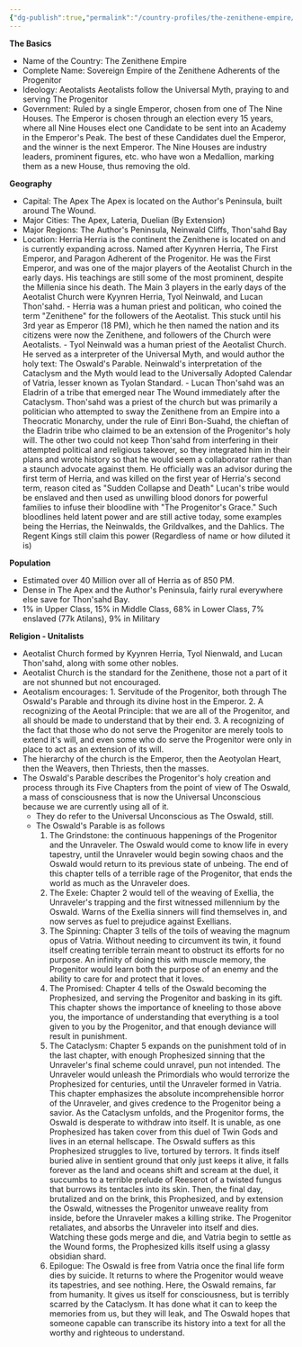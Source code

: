 ```yaml
---
{"dg-publish":true,"permalink":"/country-profiles/the-zenithene-empire/","noteIcon":""}
---
```


**The Basics**
- Name of the Country: The Zenithene Empire
- Complete Name: Sovereign Empire of the Zenithene Adherents of the Progenitor
- Ideology: Aeotalists
	Aeotalists follow the Universal Myth, praying to and serving The Progenitor
- Government: Ruled by a single Emperor, chosen from one of The Nine Houses. 
	The Emperor is chosen through an election every 15 years, where all Nine Houses elect one Candidate to be sent into an Academy in the Emperor's Peak. The best of these Candidates duel the Emperor, and the winner is the next Emperor.
		The Nine Houses are industry leaders, prominent figures, etc. who have won a Medallion, marking them as a new House, thus removing the old. 

**Geography**
- Capital: The Apex
	The Apex is located on the Author's Peninsula, built around The Wound.
- Major Cities: The Apex, Lateria, Duelian (By Extension)
- Major Regions: The Author's Peninsula, Neinwald Cliffs, Thon'sahd Bay
- Location: Herria
	Herria is the continent the Zenithene is located on and is currently expanding across. Named after Kyynren Herria, The First Emperor, and Paragon Adherent of the Progenitor. He was the First Emperor, and was one of the major players of the Aeotalist Church in the early days. His teachings are still some of the most prominent, despite the Millenia since his death.
		The Main 3 players in the early days of the Aeotalist Church were Kyynren Herria, Tyol Neinwald, and Lucan Thon'sahd.
		-  Herria was a human priest and politican, who coined the term "Zenithene" for the followers of the Aeotalist. This stuck until his 3rd year as Emperor (18 PM), which he then named the nation and its citizens were now the Zenithene, and followers of the Church were Aeotalists.
		- Tyol Neinwald was a human priest of the Aeotalist Church. He served as a interpreter of the Universal Myth, and would author the holy text: The Oswald's Parable. Neinwald's interpretation of the Cataclysm and the Myth would lead to the Universally Adopted Calendar of Vatria, lesser known as Tyolan Standard. 
		- Lucan Thon'sahd was an Eladrin of a tribe that emerged near The Wound  immediately after the Cataclysm. Thon'sahd was a priest of the church but was primarily a politician who attempted to sway the Zenithene from an Empire into a Theocratic Monarchy, under the rule of Einri Bon-Suahd, the chieftan of the Eladrin tribe who claimed to be an extension of the Progenitor's holy will. The other two could not keep Thon'sahd from interfering in their attempted political and religious takeover, so they integrated him in their plans and wrote history so that he would seem a collaborator rather than a staunch advocate against them. He officially was an advisor during the first term of Herria, and was killed on the first year of Herria's second term, reason cited as "Sudden Collapse and Death"
		Lucan's tribe would be enslaved and then used as unwilling blood donors for powerful families to infuse their bloodline with "The Progenitor's Grace."
		Such bloodlines held latent power and are still active today, some examples being the Herrias, the Neinwalds, the Grildvalkes, and the Dahlics. The Regent Kings still claim this power (Regardless of name or how diluted it is)

**Population**
- Estimated over 40 Million over all of Herria as of 850 PM. 
- Dense in The Apex and the Author's Peninsula, fairly rural everywhere else save for Thon'sahd Bay.
- 1% in Upper Class, 15% in Middle Class, 68% in Lower Class, 7% enslaved (77k Atilans), 9% in Military

**Religion - Unitalists**
- Aeotalist Church formed by Kyynren Herria, Tyol Nienwald, and Lucan Thon'sahd, along with some other nobles.
- Aeotalist Church is the standard for the Zenithene, those not a part of it are not shunned but not encouraged.
- Aeotalism encourages: 1. Servitude of the Progenitor, both through The Oswald's Parable and through its divine host in the Emperor. 2. A recognizing of the Aeotal Principle: that we are all of the Progenitor, and all should be made to understand that by their end. 3. A recognizing of the fact that those who do not serve the Progenitor are merely tools to extend it's will, and even some who do serve the Progenitor were only in place to act as an extension of its will.
- The hierarchy of the church is the Emperor, then the Aeotyolan Heart, then the Weavers, then Thriests, then the masses.
- The Oswald's Parable describes the Progenitor's holy creation and process through its Five Chapters from the point of view of The Oswald, a mass of consciousness that is now the Universal Unconscious because we are currently using all of it.
	- They do refer to the Universal Unconscious as The Oswald, still.
	- The Oswald's Parable is as follows
		1. The Grindstone: the continuous happenings of the Progenitor and the Unraveler. The Oswald would come to know life in every tapestry, until the Unraveler would begin sowing chaos and the Oswald would return to its previous state of unbeing. The end of this chapter tells of a terrible rage of the Progenitor, that ends the world as much as the Unraveler does.
		2. The Exele: Chapter 2 would tell of the weaving of Exellia, the Unraveler's trapping and the first witnessed millennium by the Oswald. Warns of the Exellia sinners will find themselves in, and now serves as fuel to prejudice against Exellians.
		3. The Spinning: Chapter 3 tells of the toils of weaving the magnum opus of Vatria. Without needing to circumvent its twin, it found itself creating terrible terrain meant to obstruct its efforts for no purpose. An infinity of doing this with muscle memory, the Progenitor would learn both the purpose of an enemy and the ability to care for and protect that it loves.
		4. The Promised: Chapter 4 tells of the Oswald becoming the Prophesized, and serving the Progenitor and basking in its gift. This chapter shows the importance of kneeling to those above you, the importance of understanding that everything is a tool given to you by the Progenitor, and that enough deviance will result in punishment.
		5. The Cataclysm: Chapter 5 expands on the punishment told of in the last chapter, with enough Prophesized sinning that the Unraveler's final scheme could unravel, pun not intended. The Unraveler would unleash the Primordials who would terrorize the Prophesized for centuries, until the Unraveler formed in Vatria. This chapter emphasizes the absolute incomprehensible horror of the Unraveler, and gives credence to the Progenitor being a savior. As the Cataclysm unfolds, and the Progenitor forms, the Oswald is desperate to withdraw into itself. It is unable, as one Prophesized has taken cover from this duel of Twin Gods and lives in an eternal hellscape. The Oswald suffers as this Prophesized struggles to live, tortured by terrors. It finds itself buried alive in sentient ground that only just keeps it alive, it falls forever as the land and oceans shift and scream at the duel, it succumbs to a terrible prelude of Reeserot of a twisted fungus that burrows its tentacles into its skin. Then, the final day, brutalized and on the brink, this Prophesized, and by extension the Oswald, witnesses the Progenitor unweave reality from inside, before the Unraveler makes a killing strike. The Progenitor retaliates, and absorbs the Unraveler into itself and dies. Watching these gods merge and die, and Vatria begin to settle as the Wound forms, the Prophesized kills itself using a glassy obsidian shard. 
		6. Epilogue: The Oswald is free from Vatria once the final life form dies by suicide. It returns to where the Progenitor would weave its tapestries, and see nothing. Here, the Oswald remains, far from humanity. It gives us itself for consciousness, but is terribly scarred by the Cataclysm. It has done what it can to keep the memories from us, but they will leak, and The Oswald hopes that someone capable can transcribe its history into a text for all the worthy and righteous to understand. 